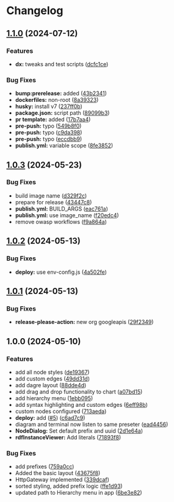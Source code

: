 # Changelog

## [1.1.0](https://github.com/telicent-oss/telicent-instance/compare/v1.0.3...v1.1.0) (2024-07-12)


### Features

* **dx:** tweaks and test scripts ([dcfc1ce](https://github.com/telicent-oss/telicent-instance/commit/dcfc1ce772d6de269b7bb07dfd5dd5e5683a7874))


### Bug Fixes

* **bump:prerelease:** added ([43b2341](https://github.com/telicent-oss/telicent-instance/commit/43b2341ebea4b7f82f7ead645f3702357f656836))
* **dockerfiles:** non-root ([8a39323](https://github.com/telicent-oss/telicent-instance/commit/8a39323701656ae14a32c6b354f5bffbc315e390))
* **husky:** install v7 ([237ff0b](https://github.com/telicent-oss/telicent-instance/commit/237ff0b6404967fd4bd159ad5e166b849c0c66f1))
* **package.json:** script path ([89099b3](https://github.com/telicent-oss/telicent-instance/commit/89099b3be43e531955474a71afb26923b5171c39))
* **pr template:** added ([17b7aa4](https://github.com/telicent-oss/telicent-instance/commit/17b7aa4dac0632197bc7c190477571b958c05438))
* **pre-push:** typo ([549b8f0](https://github.com/telicent-oss/telicent-instance/commit/549b8f005c2874c0fa85b66c32a74ad8029b7dac))
* **pre-push:** typo ([c9da398](https://github.com/telicent-oss/telicent-instance/commit/c9da3981e30c40e06e4d00802d61b859d3c17933))
* **pre-push:** typo ([eccdbb9](https://github.com/telicent-oss/telicent-instance/commit/eccdbb9806a1728d9a520455d008fa7ada6ccbc6))
* **publish.yml:** variable scope ([8fe3852](https://github.com/telicent-oss/telicent-instance/commit/8fe38521b45f17628293c97bff8edb0e6332b327))

## [1.0.3](https://github.com/telicent-oss/telicent-instance/compare/v1.0.2...v1.0.3) (2024-05-23)


### Bug Fixes

* build image name ([d329f2c](https://github.com/telicent-oss/telicent-instance/commit/d329f2cb666c6db2add4c31dbf08db1287b0e0cb))
* prepare for release ([43447c8](https://github.com/telicent-oss/telicent-instance/commit/43447c8a86c5eecf74c91ba2cddbf8a301ae6a6c))
* **publish.yml:** BUILD_ARGS ([eac761a](https://github.com/telicent-oss/telicent-instance/commit/eac761a40a92cea61cc471e7de67f442fcbc9720))
* **publish.yml:** use image_name ([f20edc4](https://github.com/telicent-oss/telicent-instance/commit/f20edc4ec834e94113f3df892147f4ee14019e10))
* remove owasp workflows ([f9a864a](https://github.com/telicent-oss/telicent-instance/commit/f9a864a7fd80a49fc65c99fb76519c6f7d65a475))

## [1.0.2](https://github.com/telicent-oss/telicent-instance/compare/v1.0.1...v1.0.2) (2024-05-13)


### Bug Fixes

* **deploy:** use env-config.js ([4a502fe](https://github.com/telicent-oss/telicent-instance/commit/4a502fe5f4f58047e00a8a5532c41d68c4f251d7))

## [1.0.1](https://github.com/telicent-oss/telicent-instance/compare/v1.0.0...v1.0.1) (2024-05-13)


### Bug Fixes

* **release-please-action:** new org googleapis ([29f2349](https://github.com/telicent-oss/telicent-instance/commit/29f2349e4ed3d74fa7d2af421cbddb6725a8c602))

## 1.0.0 (2024-05-10)


### Features

* add all node styles ([de19367](https://github.com/telicent-oss/telicent-instance/commit/de193673062b9348c42778e01e4d1369ff157d14))
* add custom edges ([49dd31d](https://github.com/telicent-oss/telicent-instance/commit/49dd31d9cf69085c54ecf961419c2c7224f6290a))
* add dagre layout ([88dde4d](https://github.com/telicent-oss/telicent-instance/commit/88dde4d176dbcb58b119aab21a4f8cd9af098433))
* add drag and drop functionality to chart ([a07bd15](https://github.com/telicent-oss/telicent-instance/commit/a07bd15cc3efd28c2357c224a381aba549c7e8f2))
* add hierarchy menu ([1ebb095](https://github.com/telicent-oss/telicent-instance/commit/1ebb09570f700eccfd03e03367821c4b61b38020))
* add syntax highlighting and custom edges ([6eff98b](https://github.com/telicent-oss/telicent-instance/commit/6eff98b153cb16cacf329bae441eccba42299389))
* custom nodes configured ([713aeda](https://github.com/telicent-oss/telicent-instance/commit/713aeda7f1378fb19cfe42407e7718c6b7a9fe4c))
* **deploy:** add ([#5](https://github.com/telicent-oss/telicent-instance/issues/5)) ([c6ad7c9](https://github.com/telicent-oss/telicent-instance/commit/c6ad7c93c84be4f177d9c0aae29939ea188a3353))
* diagram and terminal now listen to same preseter ([ead4456](https://github.com/telicent-oss/telicent-instance/commit/ead4456bfc4c7689c2717f0c150a469a8f3fa61a))
* **NodeDialog:** Set default prefix and uuid ([2d1e64a](https://github.com/telicent-oss/telicent-instance/commit/2d1e64aede6fadafe9b3b125f4f53d4c4e5fa59f))
* **rdfInstanceViewer:** Add literals ([71893f8](https://github.com/telicent-oss/telicent-instance/commit/71893f87b4bdb7018a0bccc65ce5181bf243373c))


### Bug Fixes

* add prefixes ([759a0cc](https://github.com/telicent-oss/telicent-instance/commit/759a0cc0dfc7f93da347d21b955d797ca8fbcd08))
* Added the basic layout ([43675f8](https://github.com/telicent-oss/telicent-instance/commit/43675f8dedfe206aa37d42d3e8728231c870b5fc))
* HttpGateway implemented ([339dcaf](https://github.com/telicent-oss/telicent-instance/commit/339dcafc15c43b9055fd6c1675ec33c70653743e))
* sorted styling, added prefix logic ([ffe1d93](https://github.com/telicent-oss/telicent-instance/commit/ffe1d93f137f915c161be31ba1bc7dbfbc6c2e4c))
* updated path to Hierarchy menu in app ([6be3e82](https://github.com/telicent-oss/telicent-instance/commit/6be3e825f8afdbf20e05b9833607ceb450496669))
